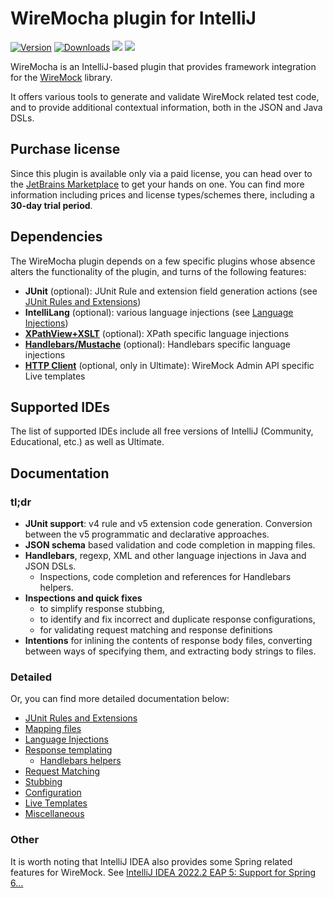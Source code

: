 # WireMocha plugin for IntelliJ

[![Version](https://img.shields.io/jetbrains/plugin/v/18860-wiremocha.svg)](https://plugins.jetbrains.com/plugin/18860-wiremocha)
[![Downloads](https://img.shields.io/jetbrains/plugin/d/18860-wiremocha.svg)](https://plugins.jetbrains.com/plugin/18860-wiremocha)
![](https://img.shields.io/badge/since-IJ2021.3-blue) ![](https://img.shields.io/badge/until-IJ2022.2-blue)

<!-- Plugin description -->
WireMocha is an IntelliJ-based plugin that provides framework integration for the [WireMock](http://wiremock.org) library.

It offers various tools to generate and validate WireMock related test code, and to provide additional contextual information, both in the JSON and Java DSLs.
<!-- Plugin description end -->

## Purchase license

Since this plugin is available only via a paid license, you can head over to the [JetBrains Marketplace](https://plugins.jetbrains.com/plugin/18860-wiremocha)
to get your hands on one. You can find more information including prices and license types/schemes there,
including a **30-day trial period**.

## Dependencies

The WireMocha plugin depends on a few specific plugins whose absence alters the functionality of the plugin, and turns of the following features:

- **JUnit** (optional): JUnit Rule and extension field generation actions (see [JUnit Rules and Extensions](docs/junit_rules_and_extensions.md))
- **IntelliLang** (optional): various language injections (see [Language Injections](docs/language_injections.md))
- [**XPathView+XSLT**](https://plugins.jetbrains.com/plugin/12478-xpathview--xslt) (optional): XPath specific language injections
- [**Handlebars/Mustache**](https://plugins.jetbrains.com/plugin/6884-handlebars-mustache) (optional): Handlebars specific language injections
- [**HTTP Client**](https://plugins.jetbrains.com/plugin/13121-http-client) (optional, only in Ultimate): WireMock Admin API specific Live templates 

## Supported IDEs

The list of supported IDEs include all free versions of IntelliJ (Community, Educational, etc.) as well as Ultimate.

## Documentation

### tl;dr
- **JUnit support**: v4 rule and v5 extension code generation. Conversion between the v5 programmatic and declarative approaches.
- **JSON schema** based validation and code completion in mapping files.
- **Handlebars**, regexp, XML and other language injections in Java and JSON DSLs.
  - Inspections, code completion and references for Handlebars helpers.
- **Inspections and quick fixes**
  - to simplify response stubbing,
  - to identify and fix incorrect and duplicate response configurations,
  - for validating request matching and response definitions
- **Intentions** for inlining the contents of response body files, converting between ways of specifying them, and extracting body strings to files.

### Detailed
Or, you can find more detailed documentation below:

- [JUnit Rules and Extensions](docs/junit_rules_and_extensions.md)
- [Mapping files](docs/mapping_files.md)
- [Language Injections](docs/language_injections.md)
- [Response templating](docs/response_templating.md)
  - [Handlebars helpers](docs/handlebars_helpers.md)
- [Request Matching](docs/request_matching.md)
- [Stubbing](docs/stubbing.md)
- [Configuration](docs/configuration.md)
- [Live Templates](docs/live_templates.md)
- [Miscellaneous](docs/misc.md)

### Other

It is worth noting that IntelliJ IDEA also provides some Spring related features for WireMock.
See [IntelliJ IDEA 2022.2 EAP 5: Support for Spring 6...](https://blog.jetbrains.com/idea/2022/06/intellij-idea-2022-2-eap-5/)
